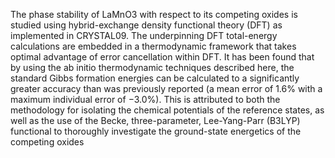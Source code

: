


The phase stability of LaMnO3 with respect to its competing oxides is studied using hybrid-exchange density
functional theory (DFT) as implemented in CRYSTAL09. The underpinning DFT total-energy calculations are
embedded in a thermodynamic framework that takes optimal advantage of error cancellation within DFT. It has
been found that by using the ab initio thermodynamic techniques described here, the standard Gibbs formation
energies can be calculated to a significantly greater accuracy than was previously reported (a mean error of
1.6% with a maximum individual error of −3.0%). This is attributed to both the methodology for isolating
the chemical potentials of the reference states, as well as the use of the Becke, three-parameter, Lee-Yang-Parr
(B3LYP) functional to thoroughly investigate the ground-state energetics of the competing oxides
